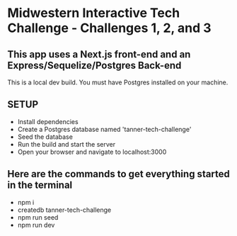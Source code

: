 # Midwestern Interactive Tech Challenge - Challenges 1, 2, and 3

## This app uses a Next.js front-end and an Express/Sequelize/Postgres Back-end

This is a local dev build.
You must have Postgres installed on your machine.

## SETUP

- Install dependencies
- Create a Postgres database named 'tanner-tech-challenge'
- Seed the database
- Run the build and start the server
- Open your browser and navigate to localhost:3000

## Here are the commands to get everything started in the terminal

- npm i
- createdb tanner-tech-challenge
- npm run seed
- npm run dev
